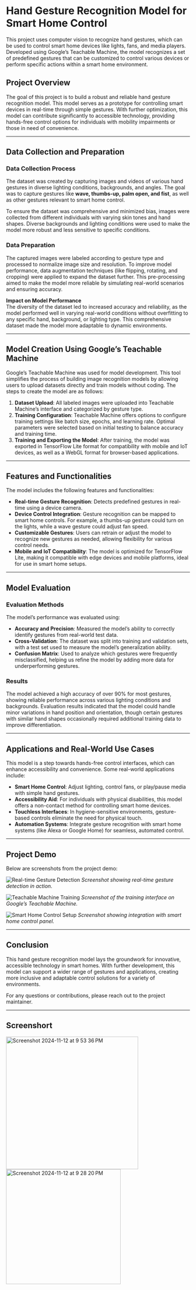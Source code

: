 # Hand Gesture Recognition Model for Smart Home Control

This project uses computer vision to recognize hand gestures, which can be used to control smart home devices like lights, fans, and media players. Developed using Google’s Teachable Machine, the model recognizes a set of predefined gestures that can be customized to control various devices or perform specific actions within a smart home environment.

## Project Overview
The goal of this project is to build a robust and reliable hand gesture recognition model. This model serves as a prototype for controlling smart devices in real-time through simple gestures. With further optimization, this model can contribute significantly to accessible technology, providing hands-free control options for individuals with mobility impairments or those in need of convenience.

---

## Data Collection and Preparation

### Data Collection Process
The dataset was created by capturing images and videos of various hand gestures in diverse lighting conditions, backgrounds, and angles. The goal was to capture gestures like **wave, thumbs-up, palm open, and fist**, as well as other gestures relevant to smart home control.

To ensure the dataset was comprehensive and minimized bias, images were collected from different individuals with varying skin tones and hand shapes. Diverse backgrounds and lighting conditions were used to make the model more robust and less sensitive to specific conditions.

### Data Preparation
The captured images were labeled according to gesture type and processed to normalize image size and resolution. To improve model performance, data augmentation techniques (like flipping, rotating, and cropping) were applied to expand the dataset further. This pre-processing aimed to make the model more reliable by simulating real-world scenarios and ensuring accuracy.

**Impact on Model Performance**  
The diversity of the dataset led to increased accuracy and reliability, as the model performed well in varying real-world conditions without overfitting to any specific hand, background, or lighting type. This comprehensive dataset made the model more adaptable to dynamic environments.

---

## Model Creation Using Google’s Teachable Machine

Google’s Teachable Machine was used for model development. This tool simplifies the process of building image recognition models by allowing users to upload datasets directly and train models without coding. The steps to create the model are as follows:

1. **Dataset Upload**: All labeled images were uploaded into Teachable Machine’s interface and categorized by gesture type.
2. **Training Configuration**: Teachable Machine offers options to configure training settings like batch size, epochs, and learning rate. Optimal parameters were selected based on initial testing to balance accuracy and training time.
3. **Training and Exporting the Model**: After training, the model was exported in TensorFlow Lite format for compatibility with mobile and IoT devices, as well as a WebGL format for browser-based applications.

---

## Features and Functionalities

The model includes the following features and functionalities:

- **Real-time Gesture Recognition**: Detects predefined gestures in real-time using a device camera.
- **Device Control Integration**: Gesture recognition can be mapped to smart home controls. For example, a thumbs-up gesture could turn on the lights, while a wave gesture could adjust fan speed.
- **Customizable Gestures**: Users can retrain or adjust the model to recognize new gestures as needed, allowing flexibility for various control needs.
- **Mobile and IoT Compatibility**: The model is optimized for TensorFlow Lite, making it compatible with edge devices and mobile platforms, ideal for use in smart home setups.

---

## Model Evaluation

### Evaluation Methods
The model’s performance was evaluated using:

- **Accuracy and Precision**: Measured the model’s ability to correctly identify gestures from real-world test data.
- **Cross-Validation**: The dataset was split into training and validation sets, with a test set used to measure the model’s generalization ability.
- **Confusion Matrix**: Used to analyze which gestures were frequently misclassified, helping us refine the model by adding more data for underperforming gestures.

### Results
The model achieved a high accuracy of over 90% for most gestures, showing reliable performance across various lighting conditions and backgrounds. Evaluation results indicated that the model could handle minor variations in hand position and orientation, though certain gestures with similar hand shapes occasionally required additional training data to improve differentiation.

---

## Applications and Real-World Use Cases

This model is a step towards hands-free control interfaces, which can enhance accessibility and convenience. Some real-world applications include:

- **Smart Home Control**: Adjust lighting, control fans, or play/pause media with simple hand gestures.
- **Accessibility Aid**: For individuals with physical disabilities, this model offers a non-contact method for controlling smart home devices.
- **Touchless Interfaces**: In hygiene-sensitive environments, gesture-based controls eliminate the need for physical touch.
- **Automation Systems**: Integrate gesture recognition with smart home systems (like Alexa or Google Home) for seamless, automated control.

---

## Project Demo

Below are screenshots from the project demo:

![Real-time Gesture Detection](./screenshots/gesture_detection.png)
*Screenshot showing real-time gesture detection in action.*

![Teachable Machine Training](./screenshots/teachable_machine_training.png)
*Screenshot of the training interface on Google’s Teachable Machine.*

![Smart Home Control Setup](./screenshots/smart_home_control.png)
*Screenshot showing integration with smart home control panel.*

---

## Conclusion

This hand gesture recognition model lays the groundwork for innovative, accessible technology in smart homes. With further development, this model can support a wider range of gestures and applications, creating more inclusive and adaptable control solutions for a variety of environments.

For any questions or contributions, please reach out to the project maintainer.

---

## Screenshort
<img width="362" alt="Screenshot 2024-11-12 at 9 53 36 PM" src="https://github.com/user-attachments/assets/83132d96-aabe-49ae-b240-be90b101ed54">


<img width="314" alt="Screenshot 2024-11-12 at 9 28 20 PM" src="https://github.com/user-attachments/assets/c9220fb5-bc36-4a23-93d3-9ffca8d43bcc">
